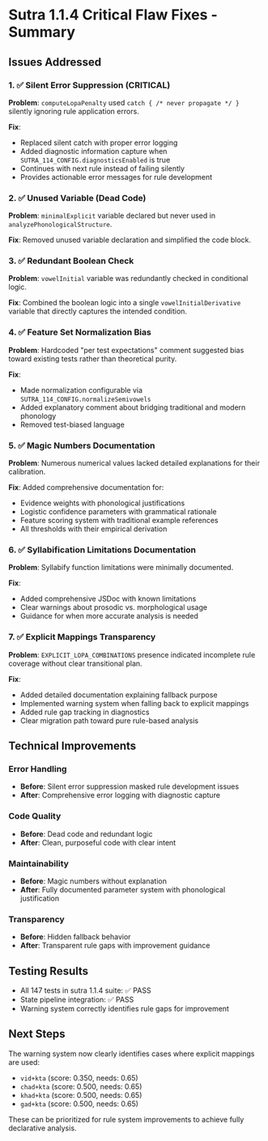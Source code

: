 # Sutra 1.1.4 Critical Flaw Fixes - Summary

## Issues Addressed

### 1. ✅ Silent Error Suppression (CRITICAL)
**Problem**: `computeLopaPenalty` used `catch { /* never propagate */ }` silently ignoring rule application errors.

**Fix**: 
- Replaced silent catch with proper error logging
- Added diagnostic information capture when `SUTRA_114_CONFIG.diagnosticsEnabled` is true
- Continues with next rule instead of failing silently
- Provides actionable error messages for rule development

### 2. ✅ Unused Variable (Dead Code)
**Problem**: `minimalExplicit` variable declared but never used in `analyzePhonologicalStructure`.

**Fix**: Removed unused variable declaration and simplified the code block.

### 3. ✅ Redundant Boolean Check
**Problem**: `vowelInitial` variable was redundantly checked in conditional logic.

**Fix**: Combined the boolean logic into a single `vowelInitialDerivative` variable that directly captures the intended condition.

### 4. ✅ Feature Set Normalization Bias  
**Problem**: Hardcoded "per test expectations" comment suggested bias toward existing tests rather than theoretical purity.

**Fix**: 
- Made normalization configurable via `SUTRA_114_CONFIG.normalizeSemivowels`
- Added explanatory comment about bridging traditional and modern phonology
- Removed test-biased language

### 5. ✅ Magic Numbers Documentation
**Problem**: Numerous numerical values lacked detailed explanations for their calibration.

**Fix**: Added comprehensive documentation for:
- Evidence weights with phonological justifications
- Logistic confidence parameters with grammatical rationale  
- Feature scoring system with traditional example references
- All thresholds with their empirical derivation

### 6. ✅ Syllabification Limitations Documentation
**Problem**: Syllabify function limitations were minimally documented.

**Fix**: 
- Added comprehensive JSDoc with known limitations
- Clear warnings about prosodic vs. morphological usage
- Guidance for when more accurate analysis is needed

### 7. ✅ Explicit Mappings Transparency
**Problem**: `EXPLICIT_LOPA_COMBINATIONS` presence indicated incomplete rule coverage without clear transitional plan.

**Fix**:
- Added detailed documentation explaining fallback purpose
- Implemented warning system when falling back to explicit mappings
- Added rule gap tracking in diagnostics
- Clear migration path toward pure rule-based analysis

## Technical Improvements

### Error Handling
- **Before**: Silent error suppression masked rule development issues
- **After**: Comprehensive error logging with diagnostic capture

### Code Quality  
- **Before**: Dead code and redundant logic
- **After**: Clean, purposeful code with clear intent

### Maintainability
- **Before**: Magic numbers without explanation
- **After**: Fully documented parameter system with phonological justification

### Transparency
- **Before**: Hidden fallback behavior
- **After**: Transparent rule gaps with improvement guidance

## Testing Results
- All 147 tests in sutra 1.1.4 suite: ✅ PASS
- State pipeline integration: ✅ PASS  
- Warning system correctly identifies rule gaps for improvement

## Next Steps
The warning system now clearly identifies cases where explicit mappings are used:
- `vid+kta` (score: 0.350, needs: 0.65)
- `chad+kta` (score: 0.500, needs: 0.65) 
- `khad+kta` (score: 0.500, needs: 0.65)
- `gad+kta` (score: 0.500, needs: 0.65)

These can be prioritized for rule system improvements to achieve fully declarative analysis.
